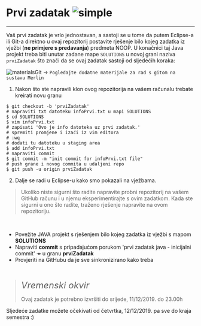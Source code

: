 # Prvi zadatak ![simple](https://img.shields.io/badge/complexity-**-green)
---

Vaš prvi zadatak je vrlo jednostavan, a sastoji se u tome da putem Eclipse-a ili Git-a direktno u ovaj repozitorij postavite rješenje 
bilo kojeg zadatka iz vježbi (**ne primjere s predavanja**) predmeta NOOP. U konačnici taj Java projekt treba biti unutar zadane mape `SOLUTIONS` u novoj grani naziva `prviZadatak` što znači da se ovaj zadatak sastoji od sljedećih koraka:

![materialsGit](https://img.shields.io/badge/see%40merlin-git--materials-brightgreen) &rarr; `Pogledajte dodatne materijale za rad s gitom na sustavu Merlin`

1. Nakon što ste napravili klon ovog repozitorija na vašem računalu trebate kreirati novu granu 

```git
$ git checkout -b 'prviZadatak'
# napraviti txt datoteku infoPrvi.txt u mapi SOLUTIONS
$ cd SOLUTIONS
$ vim infoPrvi.txt
# zapisati 'Ovo je info datoteka uz prvi zadatak.'
# spremiti promjene i izaći iz vim editora
# :wq
# dodati tu datoteku u staging area
$ add infoPrvi.txt
# napraviti commit 
$ git commit -m "init commit for infoPrvi.txt file"
# push grane i novog commita u udaljeni repo
$ git push -u origin prviZadatak

```
  
2. Dalje se radi u Eclipse-u kako smo pokazali na vježbama. 

> Ukoliko niste sigurni što radite napravite probni repozitorij na vašem GitHub računu i u njemu eksperimentirajte s ovim zadatkom. Kada ste sigurni u ono što radite, traženo rješenje napravite na ovom repozitoriju. 
  
&nbsp;

 - Povežite JAVA projekt s rješenjem bilo kojeg zadatka iz vježbi s mapom **SOLUTIONS**
 - Napraviti **commit** s pripadajućom porukom 'prvi zadatak java -  inicijalni commit' &Rarr; u granu **prviZadatak**
 - Provjeriti na GitHubu da je sve sinkronizirano kako treba

&nbsp;

> <i class="fa fa-balance-scale" style="font-size:24px"> Vremenski okvir</i>
>
> Ovaj zadatak je potrebno izvršiti do srijede, 11/12/2019. do 23.00h

Sljedeće zadatke možete očekivati od četvrtka, 12/12/2019. pa sve do kraja semestra :)
